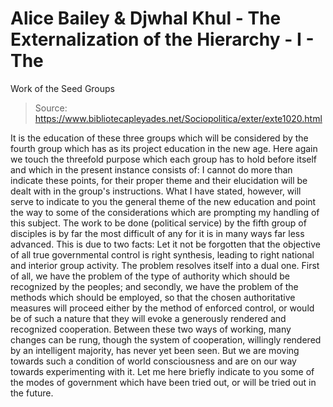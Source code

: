 # Alice Bailey & Djwhal Khul - The Externalization of the Hierarchy - I - The
Work of the Seed Groups

> Source: https://www.bibliotecapleyades.net/Sociopolitica/exter/exte1020.html

It is the education of these three groups which will be considered by the fourth group which has as its project education in the new age. Here again we touch the threefold purpose which each group has to hold before itself and which in the present instance consists of:
I cannot do more than indicate these points, for their proper theme and their elucidation will be dealt with in the group's instructions. What I have stated, however, will serve to indicate to you the general theme of the new education and point the way to some of the considerations which are prompting my handling of this subject.
The work to be done (political service) by the fifth group of disciples is by far the most difficult of any for it is in many ways far less advanced. This is due to two facts:
Let it not be forgotten that the objective of all true governmental control is right synthesis, leading to right national and interior group activity. The problem resolves itself into a dual one. First of all, we have the problem of the type of authority which should be recognized by the peoples; and secondly, we have the problem of the methods which should be employed, so that the chosen authoritative measures will proceed either by the method of enforced control, or would be of such a nature that they will evoke a generously rendered and recognized cooperation. Between these two ways of working, many changes can be rung, though the system of cooperation, willingly rendered by an intelligent majority, has never yet been seen. But we are moving towards such a condition of world consciousness and are on our way towards experimenting with it.
Let me here briefly indicate to you some of the modes of government which have been tried out, or will be tried out in the future.
